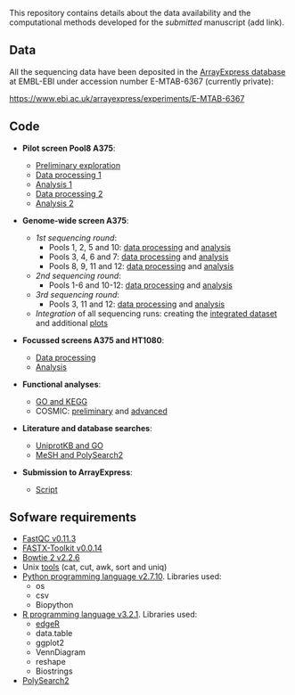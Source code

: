 This repository contains details about the data availability and the computational methods developed for the *submitted* manuscript (add link).


## Data

All the sequencing data have been deposited in the [ArrayExpress database](https://www.ebi.ac.uk/arrayexpress/) at EMBL-EBI under accession number E-MTAB-6367 (currently private):

 https://www.ebi.ac.uk/arrayexpress/experiments/E-MTAB-6367
 
 
## Code

- **Pilot screen Pool8 A375**:
  - [Preliminary exploration](scripts/20160503_exploration.md)
  - [Data processing 1](scripts/20160616_processing.md)
  - [Analysis 1](scripts/20160623_analysis.md)
  - [Data processing 2](scripts/20170301_processing.md)
  - [Analysis 2](scripts/20170301_analysis.md) 

- **Genome-wide screen A375**:
  - *1st sequencing round*:
    - Pools 1, 2, 5 and 10: [data processing](scripts/20160627_processing.md) and [analysis](scripts/20160627_analysis.md)
    - Pools 3, 4, 6 and 7: [data processing](scripts/20160902_processing.md) and [analysis](scripts/20160902_analysis.md)
    - Pools 8, 9, 11 and 12: [data processing](scripts/20161011_processing.md) and [analysis](scripts/20161011_analysis.md)
  - *2nd sequencing round*:
    - Pools 1-6 and 10-12: [data processing](scripts/20161108_processing.md) and [analysis](scripts/20161108_analysis.md)
  - *3rd sequencing round*:
    - Pools 3, 11 and 12: [data processing](scripts/20170105_processing.md) and [analysis](scripts/20170105_analysis.md)
  - *Integration* of all sequencing runs: creating the [integrated dataset](scripts/20170120_integration_finaldataset.md) and additional [plots](scripts/20170328_integration_finaldataset_additional_plots.md)

- **Focussed screens A375 and HT1080**:
  - [Data processing](scripts/20170404_processing.md)
  - [Analysis](scripts/20170404_analysis.md)

- **Functional analyses**:
  - [GO and KEGG](scripts/20170306_functional_analysis.md)
  - COSMIC: [preliminary](scripts/20170314_cosmic.md) and [advanced](scripts/20170821_cosmic_tcga_icgc.md)
 
- **Literature and database searches**:
  - [UniprotKB and GO](scripts/20170727_literaturesearch.md#go-and-uniprot-2)
  - [MeSH and PolySearch2](scripts/20170727_literaturesearch.md#polysearch2-2)

- **Submission to ArrayExpress**:
  - [Script](scripts/20171014_data.md)


## Sofware requirements

- [FastQC v0.11.3](https://www.bioinformatics.babraham.ac.uk/projects/fastqc/)
- [FASTX-Toolkit v0.0.14](http://hannonlab.cshl.edu/fastx_toolkit/)
- [Bowtie 2 v2.2.6](http://bowtie-bio.sourceforge.net/bowtie2/index.shtml)
- Unix [tools](http://opengroup.org/unix) (cat, cut, awk, sort and uniq)
- [Python programming language v2.7.10](https://www.python.org/). Libraries used:
  - os
  - csv
  - Biopython
- [R programming language v3.2.1](https://cran.r-project.org/). Libraries used:
  - [edgeR](http://bioconductor.org/packages/release/bioc/html/edgeR.html)
  - data.table
  - ggplot2
  - VennDiagram
  - reshape
  - Biostrings
- [PolySearch2](http://polysearch.cs.ualberta.ca/)
